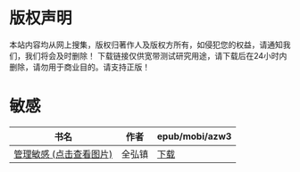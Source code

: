 # 版权声明

本站内容均从网上搜集，版权归著作人及版权方所有，如侵犯您的权益，请通知我们，我们将会及时删除！ 下载链接仅供宽带测试研究用途，请下载后在24小时内删除，请勿用于商业目的。请支持正版！

# 敏感

| 书名 | 作者 | epub/mobi/azw3 |
| --- | --- | --- |
| [管理敏感 (点击查看图片)](https://www.dushupai.com/attachment/2024/06/11/1c5ead52e9aa3341.jpg) | 全弘镇 | [下载](https://url89.ctfile.com/f/31084289-1375508092-cbb0a1?p=8866) |

